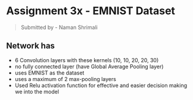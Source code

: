 # Assignment 3x - EMNIST Dataset
> Submitted by - Naman Shrimali

## Network has
   * 6 Convolution layers with these kernels (10, 10, 20, 20, 30)
   * no fully connected layer (have Global Average Pooling layer)
   * uses EMNIST as the dataset
   * uses a maximum of 2 max-pooling layers
   * Used Relu activation function for effective and easier decision making we into the model
  
